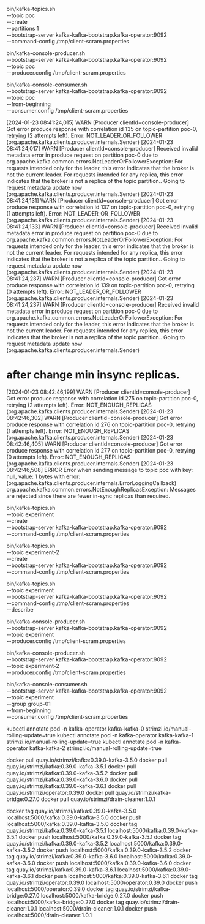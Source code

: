 bin/kafka-topics.sh \
 --topic poc \
 --create \
 --partitions 1 \
 --bootstrap-server kafka-kafka-bootstrap.kafka-operator:9092 \
 --command-config /tmp/client-scram.properties

bin/kafka-console-producer.sh \
 --bootstrap-server kafka-kafka-bootstrap.kafka-operator:9092 \
 --topic poc \
 --producer.config /tmp/client-scram.properties

bin/kafka-console-consumer.sh \
 --bootstrap-server kafka-kafka-bootstrap.kafka-operator:9092 \
 --topic poc \
 --from-beginning \
 --consumer.config /tmp/client-scram.properties

[2024-01-23 08:41:24,015] WARN [Producer clientId=console-producer] Got error produce response with correlation id 135 on topic-partition poc-0, retrying (2 attempts left). Error: NOT_LEADER_OR_FOLLOWER (org.apache.kafka.clients.producer.internals.Sender)
[2024-01-23 08:41:24,017] WARN [Producer clientId=console-producer] Received invalid metadata error in produce request on partition poc-0 due to org.apache.kafka.common.errors.NotLeaderOrFollowerException: For requests intended only for the leader, this error indicates that the broker is not the current leader. For requests intended for any replica, this error indicates that the broker is not a replica of the topic partition.. Going to request metadata update now (org.apache.kafka.clients.producer.internals.Sender)
[2024-01-23 08:41:24,131] WARN [Producer clientId=console-producer] Got error produce response with correlation id 137 on topic-partition poc-0, retrying (1 attempts left). Error: NOT_LEADER_OR_FOLLOWER (org.apache.kafka.clients.producer.internals.Sender)
[2024-01-23 08:41:24,133] WARN [Producer clientId=console-producer] Received invalid metadata error in produce request on partition poc-0 due to org.apache.kafka.common.errors.NotLeaderOrFollowerException: For requests intended only for the leader, this error indicates that the broker is not the current leader. For requests intended for any replica, this error indicates that the broker is not a replica of the topic partition.. Going to request metadata update now (org.apache.kafka.clients.producer.internals.Sender)
[2024-01-23 08:41:24,237] WARN [Producer clientId=console-producer] Got error produce response with correlation id 139 on topic-partition poc-0, retrying (0 attempts left). Error: NOT_LEADER_OR_FOLLOWER (org.apache.kafka.clients.producer.internals.Sender)
[2024-01-23 08:41:24,237] WARN [Producer clientId=console-producer] Received invalid metadata error in produce request on partition poc-0 due to org.apache.kafka.common.errors.NotLeaderOrFollowerException: For requests intended only for the leader, this error indicates that the broker is not the current leader. For requests intended for any replica, this error indicates that the broker is not a replica of the topic partition.. Going to request metadata update now (org.apache.kafka.clients.producer.internals.Sender)

# after change min insync replicas.

[2024-01-23 08:42:46,199] WARN [Producer clientId=console-producer] Got error produce response with correlation id 275 on topic-partition poc-0, retrying (2 attempts left). Error: NOT_ENOUGH_REPLICAS (org.apache.kafka.clients.producer.internals.Sender)
[2024-01-23 08:42:46,302] WARN [Producer clientId=console-producer] Got error produce response with correlation id 276 on topic-partition poc-0, retrying (1 attempts left). Error: NOT_ENOUGH_REPLICAS (org.apache.kafka.clients.producer.internals.Sender)
[2024-01-23 08:42:46,405] WARN [Producer clientId=console-producer] Got error produce response with correlation id 277 on topic-partition poc-0, retrying (0 attempts left). Error: NOT_ENOUGH_REPLICAS (org.apache.kafka.clients.producer.internals.Sender)
[2024-01-23 08:42:46,508] ERROR Error when sending message to topic poc with key: null, value: 1 bytes with error: (org.apache.kafka.clients.producer.internals.ErrorLoggingCallback)
org.apache.kafka.common.errors.NotEnoughReplicasException: Messages are rejected since there are fewer in-sync replicas than required.

bin/kafka-topics.sh \
 --topic experiment \
 --create \
 --bootstrap-server kafka-kafka-bootstrap.kafka-operator:9092 \
 --command-config /tmp/client-scram.properties

bin/kafka-topics.sh \
 --topic experiment-2 \
 --create \
 --bootstrap-server kafka-kafka-bootstrap.kafka-operator:9092 \
 --command-config /tmp/client-scram.properties

bin/kafka-topics.sh \
 --topic experiment \
 --bootstrap-server kafka-kafka-bootstrap.kafka-operator:9092 \
 --command-config /tmp/client-scram.properties \
 --describe

bin/kafka-console-producer.sh \
 --bootstrap-server kafka-kafka-bootstrap.kafka-operator:9092 \
 --topic experiment \
 --producer.config /tmp/client-scram.properties

bin/kafka-console-producer.sh \
 --bootstrap-server kafka-kafka-bootstrap.kafka-operator:9092 \
 --topic experiment-2 \
 --producer.config /tmp/client-scram.properties

bin/kafka-console-consumer.sh \
 --bootstrap-server kafka-kafka-bootstrap.kafka-operator:9092 \
 --topic experiment \
 --group group-01 \
 --from-beginning \
 --consumer.config /tmp/client-scram.properties

kubectl annotate pod -n kafka-operator kafka-kafka-0 strimzi.io/manual-rolling-update=true
kubectl annotate pod -n kafka-operator kafka-kafka-1 strimzi.io/manual-rolling-update=true
kubectl annotate pod -n kafka-operator kafka-kafka-2 strimzi.io/manual-rolling-update=true

docker pull quay.io/strimzi/kafka:0.39.0-kafka-3.5.0
docker pull quay.io/strimzi/kafka:0.39.0-kafka-3.5.1
docker pull quay.io/strimzi/kafka:0.39.0-kafka-3.5.2
docker pull quay.io/strimzi/kafka:0.39.0-kafka-3.6.0
docker pull quay.io/strimzi/kafka:0.39.0-kafka-3.6.1
docker pull quay.io/strimzi/operator:0.39.0
docker pull quay.io/strimzi/kafka-bridge:0.27.0
docker pull quay.io/strimzi/drain-cleaner:1.0.1

docker tag quay.io/strimzi/kafka:0.39.0-kafka-3.5.0 localhost:5000/kafka:0.39.0-kafka-3.5.0
docker push localhost:5000/kafka:0.39.0-kafka-3.5.0
docker tag quay.io/strimzi/kafka:0.39.0-kafka-3.5.1 localhost:5000/kafka:0.39.0-kafka-3.5.1
docker push localhost:5000/kafka:0.39.0-kafka-3.5.1
docker tag quay.io/strimzi/kafka:0.39.0-kafka-3.5.2 localhost:5000/kafka:0.39.0-kafka-3.5.2
docker push localhost:5000/kafka:0.39.0-kafka-3.5.2
docker tag quay.io/strimzi/kafka:0.39.0-kafka-3.6.0 localhost:5000/kafka:0.39.0-kafka-3.6.0
docker push localhost:5000/kafka:0.39.0-kafka-3.6.0
docker tag quay.io/strimzi/kafka:0.39.0-kafka-3.6.1 localhost:5000/kafka:0.39.0-kafka-3.6.1
docker push localhost:5000/kafka:0.39.0-kafka-3.6.1
docker tag quay.io/strimzi/operator:0.39.0 localhost:5000/operator:0.39.0
docker push localhost:5000/operator:0.39.0
docker tag quay.io/strimzi/kafka-bridge:0.27.0 localhost:5000/kafka-bridge:0.27.0
docker push localhost:5000/kafka-bridge:0.27.0
docker tag quay.io/strimzi/drain-cleaner:1.0.1 localhost:5000/drain-cleaner:1.0.1
docker push localhost:5000/drain-cleaner:1.0.1
